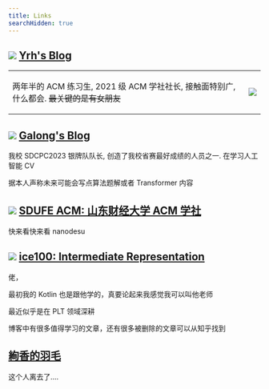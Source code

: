 ```yaml
---
title: Links
searchHidden: true
---
```


<link rel="stylesheet" href="/css/style.css">

<style>
  main h2{
    display: flex;
    border-top: 1px solid gray;
    padding-top: 32px !important;
  }
  main h2 img{
    height: 32px;
    padding-right: 16px;
    margin: 0 !important;
  }
  main h2 a{
    line-height: 32px;
    height: 32px;
    text-decoration: none !important;
    box-shadow: none !important;
  }
  main table, main tr, main td, main tbody{
    overflow: hidden;
    border: none !important;
  }
</style>

## <img src="https://myyrh.com/images/logo.svg" /> [Yrh's Blog](https://myyrh.com/)

<table>
<tr>
<td>

两年半的 ACM 练习生, 2021 级 ACM 学社社长, 接触面特别广,什么都会. ~~最关键的是有女朋友~~

</td>

<td>
<img src="/assets/meme/lao.png"/>
</td>
</tr>

</table>


## <img src="http://galong.org/favicon.ico"/> [Galong's Blog](http://galong.org)

我校 SDCPC2023 银牌队队长, 创造了我校省赛最好成绩的人员之一. 在学习人工智能 CV

据本人声称未来可能会写点算法题解或者 Transformer 内容

## <img src="http://sdufeacm.club/favicon.ico"/> [SDUFE ACM: 山东财经大学 ACM 学社](https://sdufeacm.club)

快来看快来看 nanodesu

## <img src="http://ice1000.org/assets/favicon.ico"/> [ice100: Intermediate Representation](https://ice1000.org)

佬，

最初我的 Kotlin 也是跟他学的，真要论起来我感觉我可以叫他老师

最近似乎是在 PLT 领域深耕

博客中有很多值得学习的文章，还有很多被删除的文章可以从知乎找到

## [絢香的羽毛](https://zhangyubaka.github.io/)

这个人离去了....
